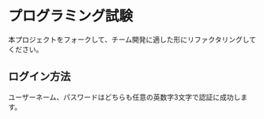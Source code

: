 # プログラミング試験

本プロジェクトをフォークして、チーム開発に適した形にリファクタリングしてください。


## ログイン方法
ユーザーネーム、パスワードはどちらも任意の英数字3文字で認証に成功します。